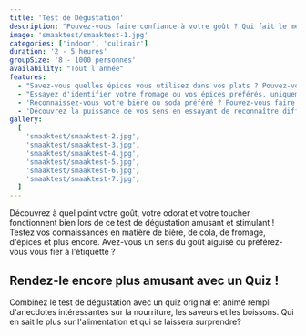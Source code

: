 ```yaml
---
title: 'Test de Dégustation'
description: "Pouvez-vous faire confiance à votre goût ? Qui fait le meilleur usage des sens du goût, de l'odorat et du toucher?"
image: 'smaaktest/smaaktest-1.jpg'
categories: ['indoor', 'culinair']
duration: '2 - 5 heures'
groupSize: '8 - 1000 personnes'
availability: "Tout l'année"
features:
  - "Savez-vous quelles épices vous utilisez dans vos plats ? Pouvez-vous les reconnaître sans l'étiquette ?"
  - "Essayez d'identifier votre fromage ou vos épices préférés, uniquement au goût."
  - 'Reconnaissez-vous votre bière ou soda préféré ? Pouvez-vous faire la différence entre Jupiler, Maes, Leffe ou Palm ? Ou entre Coca-Cola et Pepsi ?'
  - 'Découvrez la puissance de vos sens en essayant de reconnaître différentes saveurs et odeurs.'
gallery:
  [
    'smaaktest/smaaktest-2.jpg',
    'smaaktest/smaaktest-3.jpg',
    'smaaktest/smaaktest-4.jpg',
    'smaaktest/smaaktest-5.jpg',
    'smaaktest/smaaktest-6.jpg',
    'smaaktest/smaaktest-7.jpg',
  ]
---
```


Découvrez à quel point votre goût, votre odorat et votre toucher fonctionnent bien lors de ce test de dégustation amusant et stimulant ! Testez vos connaissances en matière de bière, de cola, de fromage, d'épices et plus encore. Avez-vous un sens du goût aiguisé ou préférez-vous vous fier à l'étiquette ?

## Rendez-le encore plus amusant avec un Quiz !

Combinez le test de dégustation avec un quiz original et animé rempli d'anecdotes intéressantes sur la nourriture, les saveurs et les boissons. Qui en sait le plus sur l'alimentation et qui se laissera surprendre?
